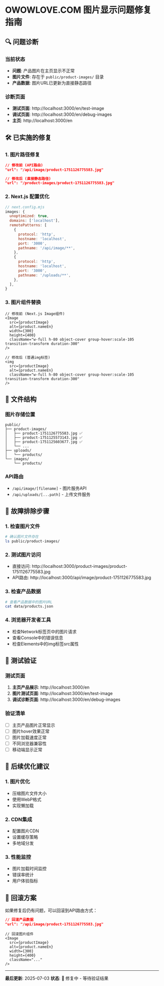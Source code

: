 # OWOWLOVE.COM 图片显示问题修复指南

## 🔍 问题诊断

### 当前状态
- **问题**: 产品图片在主页显示不正常
- **图片文件**: 存在于 `public/product-images/` 目录
- **产品数据**: 图片URL已更新为直接静态路径

### 诊断页面
- **测试页面**: http://localhost:3000/en/test-image
- **调试页面**: http://localhost:3000/en/debug-images
- **主页**: http://localhost:3000/en

## 🛠️ 已实施的修复

### 1. 图片路径修复
```json
// 修改前 (API路由)
"url": "/api/image/product-1751126775583.jpg"

// 修改后 (直接静态路径)
"url": "/product-images/product-1751126775583.jpg"
```

### 2. Next.js 配置优化
```javascript
// next.config.mjs
images: {
  unoptimized: true,
  domains: ['localhost'],
  remotePatterns: [
    {
      protocol: 'http',
      hostname: 'localhost',
      port: '3000',
      pathname: '/api/image/**',
    },
    {
      protocol: 'http',
      hostname: 'localhost',
      port: '3000',
      pathname: '/uploads/**',
    },
  ],
}
```

### 3. 图片组件替换
```tsx
// 修改前 (Next.js Image组件)
<Image
  src={productImage}
  alt={product.nameEn}
  width={300}
  height={400}
  className="w-full h-80 object-cover group-hover:scale-105 transition-transform duration-300"
/>

// 修改后 (普通img标签)
<img
  src={productImage}
  alt={product.nameEn}
  className="w-full h-80 object-cover group-hover:scale-105 transition-transform duration-300"
/>
```

## 📁 文件结构

### 图片存储位置
```
public/
├── product-images/
│   ├── product-1751126775583.jpg ✅
│   ├── product-1751125573143.jpg ✅
│   ├── product-1751125603677.jpg ✅
│   └── ...
├── uploads/
│   └── products/
└── images/
    └── products/
```

### API路由
- `/api/image/[filename]` - 图片服务API
- `/api/uploads/[...path]` - 上传文件服务

## 🔧 故障排除步骤

### 1. 检查图片文件
```bash
# 确认图片文件存在
ls public/product-images/
```

### 2. 测试图片访问
- 直接访问: http://localhost:3000/product-images/product-1751126775583.jpg
- API路由: http://localhost:3000/api/image/product-1751126775583.jpg

### 3. 检查产品数据
```bash
# 查看产品数据中的图片URL
cat data/products.json
```

### 4. 浏览器开发者工具
- 检查Network标签页中的图片请求
- 查看Console中的错误信息
- 检查Elements中的img标签src属性

## 🚀 测试验证

### 测试页面
1. **主页产品展示**: http://localhost:3000/en
2. **图片测试页面**: http://localhost:3000/en/test-image
3. **调试诊断页面**: http://localhost:3000/en/debug-images

### 验证清单
- [ ] 主页产品图片正常显示
- [ ] 图片hover效果正常
- [ ] 图片加载速度正常
- [ ] 不同浏览器兼容性
- [ ] 移动端显示正常

## 📝 后续优化建议

### 1. 图片优化
- 压缩图片文件大小
- 使用WebP格式
- 实现懒加载

### 2. CDN集成
- 配置图片CDN
- 设置缓存策略
- 多地域分发

### 3. 性能监控
- 图片加载时间监控
- 错误率统计
- 用户体验指标

## 🔄 回滚方案

如果修复后仍有问题，可以回滚到API路由方式：

```json
// 回滚产品数据
"url": "/api/image/product-1751126775583.jpg"
```

```tsx
// 回滚图片组件
<Image
  src={productImage}
  alt={product.nameEn}
  width={300}
  height={400}
  className="..."
/>
```

---
**最后更新**: 2025-07-03
**状态**: 🔧 修复中 - 等待验证结果
